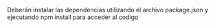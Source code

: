 Deberán instalar las dependencias utilizando el archivo package.json y ejecutando npm install para acceder al codigo 
